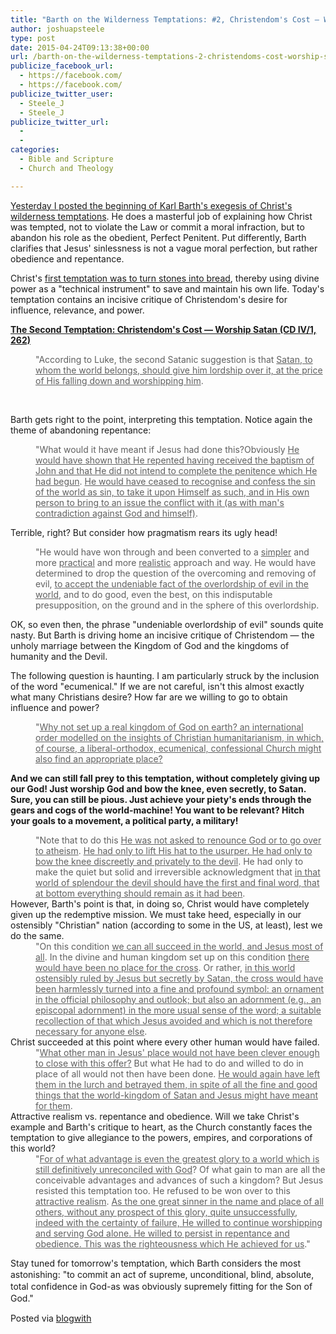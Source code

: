 ```yaml
---
title: "Barth on the Wilderness Temptations: #2, Christendom's Cost — Worship Satan"
author: joshuapsteele
type: post
date: 2015-04-24T09:13:38+00:00
url: /barth-on-the-wilderness-temptations-2-christendoms-cost-worship-satan/
publicize_facebook_url:
  - https://facebook.com/
  - https://facebook.com/
publicize_twitter_user:
  - Steele_J
  - Steele_J
publicize_twitter_url:
  - 
  - 
categories:
  - Bible and Scripture
  - Church and Theology

---
```

[Yesterday I posted the beginning of Karl Barth&apos;s exegesis of Christ&apos;s wilderness temptations][1]. He does a masterful job of explaining how Christ was tempted, not to violate the Law or commit a moral infraction, but to abandon his role as the obedient, Perfect Penitent. Put differently, Barth clarifies that Jesus&apos; sinlessness is not a vague moral perfection, but rather obedience and repentance.



Christ&apos;s [first temptation was to turn stones into bread][1], thereby using divine power as a "technical instrument" to save and maintain his own life. Today&apos;s temptation contains an incisive critique of Christendom&apos;s desire for influence, relevance, and power.



**<u>The Second Temptation: Christendom&apos;s Cost &#8212; Worship Satan (CD IV/1, 262)</u>**



<blockquote style="margin:0 0 0 40px;border:none;padding:0;">
  <p>
    "According to Luke, the second Satanic suggestion is that <u>Satan, to whom the world belongs, should give him lordship over it, at the price of His falling down and worshipping him</u>.
  </p>
  
  <p>
    <i><br /></i>
  </p>
</blockquote>



Barth gets right to the point, interpreting this temptation. Notice again the theme of abandoning repentance:



<blockquote style="margin:0 0 0 40px;border:none;padding:0;">
  <p>
    "What would it have meant if Jesus had done this?Obviously <u>He would have shown that He repented having received the baptism of John and that He did not intend to complete the penitence which He had begun</u>. <u>He would have ceased to recognise and confess the sin of the world as sin, to take it upon Himself as such, and in His own person to bring to an issue the conflict with it (as with man&apos;s contradiction against God and himself)</u>.
  </p>
</blockquote>



Terrible, right? But consider how pragmatism rears its ugly head!



<blockquote style="margin:0 0 0 40px;border:none;padding:0;">
  <p>
    "He would have won through and been converted to a <u>simpler</u> and more <u>practical</u> and more <u>realistic</u> approach and way. He would have determined to drop the question of the overcoming and removing of evil, <u>to accept the undeniable fact of the overlordship of evil in the world</u>, and to do good, even the best, on this indisputable presupposition, on the ground and in the sphere of this overlordship.
  </p>
  
  <p>
  </p>
</blockquote>

OK, so even then, the phrase "undeniable overlordship of evil" sounds quite nasty. But Barth is driving home an incisive critique of Christendom &#8212; the unholy marriage between the Kingdom of God and the kingdoms of humanity and the Devil. 



The following question is haunting. I am particularly struck by the inclusion of the word "ecumenical." If we are not careful, isn&apos;t this almost exactly what many Christians desire? How far are we willing to go to obtain influence and power?

<blockquote style="margin:0 0 0 40px;border:none;padding:0;">
  <div>
  </div>
  
  <div>
    "<u>Why not set up a real kingdom of God on earth? an international order modelled on the insights of Christian humanitarianism, in which, of course, a liberal-orthodox, ecumenical, confessional Church might also find an appropriate place?</u>
  </div>
  
  <div>
  </div>
</blockquote>

**And we can still fall prey to this temptation, without completely giving up our God! Just worship God and bow the knee, even secretly, to Satan. Sure, you can still be pious. Just achieve your piety&apos;s ends through the gears and cogs of the world-machine! You want to be relevant? Hitch your goals to a movement, a political party, a military!**

<blockquote style="margin:0 0 0 40px;border:none;padding:0;">
  <div>
  </div>
  
  <div>
    "Note that to do this <u>He was not asked to renounce God or to go over to atheism</u>. <u>He had only to lift His hat to the usurper. He had only to bow the knee discreetly and privately to the devil</u>. He had only to make the quiet but solid and irreversible acknowledgment that <u>in that world of splendour the devil should have the first and final word, that at bottom everything should remain as it had been</u>.
  </div>
</blockquote>

<div>
</div>

<div>
  However, Barth&apos;s point is that, in doing so, Christ would have completely given up the redemptive mission. We must take heed, especially in our ostensibly "Christian" nation (according to some in the US, at least), lest we do the same.
</div>

<div>
</div>

<blockquote style="margin:0 0 0 40px;border:none;padding:0;">
  <div>
    "On this condition <u>we can all succeed in the world, and Jesus most of all</u>. In the divine and human kingdom set up on this condition <u>there would have been no place for the cross</u>. Or rather, <u>in this world ostensibly ruled by Jesus but secretly by Satan, the cross would have been harmlessly turned into a fine and profound symbol: an ornament in the official philosophy and outlook; but also an adornment (e.g., an episcopal adornment) in the more usual sense of the word; a suitable recollection of that which Jesus avoided and which is not therefore necessary for anyone else</u>.
  </div>
</blockquote>

<div>
</div>

<div>
  Christ succeeded at this point where every other human would have failed.
</div>

<div>
</div>

<blockquote style="margin:0 0 0 40px;border:none;padding:0;">
  <div>
    "<u>What other man in Jesus&apos; place would not have been clever enough to close with this offer?</u> But what He had to do and willed to do in place of all would not then have been done. <u>He would again have left them in the lurch and betrayed them, in spite of all the fine and good things that the world-kingdom of Satan and Jesus might have meant for them</u>.
  </div>
</blockquote>

<div>
</div>

<div>
  Attractive realism vs. repentance and obedience. Will we take Christ&apos;s example and Barth&apos;s critique to heart, as the Church constantly faces the temptation to give allegiance to the powers, empires, and corporations of this world?
</div>

<div>
</div>

<blockquote style="margin:0 0 0 40px;border:none;padding:0;">
  <div>
    "<u>For of what advantage is even the greatest glory to a world which is still definitively unreconciled with God</u>? Of what gain to man are all the conceivable advantages and advances of such a kingdom? But Jesus resisted this temptation too. He refused to be won over to this <u>attractive realism</u>. <u>As the one great sinner in the name and place of all others, without any prospect of this glory, quite unsuccessfully, indeed with the certainty of failure, He willed to continue worshipping and serving God alone. He willed to persist in repentance and obedience. This was the righteousness which He achieved for us</u>."
  </div>
  
  <div>
  </div>
</blockquote>

Stay tuned for tomorrow&apos;s temptation, which Barth considers the most astonishing: "<span style="background-color:rgb(255,255,255);line-height:19px;text-align:left;">to commit an act of supreme, unconditional, blind, absolute, total confidence in God-as was obviously supremely fitting for the Son of God."</span> 



Posted via [blogwith][2]

 [1]: https://joshuapsteele.com/barth-on-the-wilderness-temptations-1-stones-into-bread
 [2]: http://blogwith.co